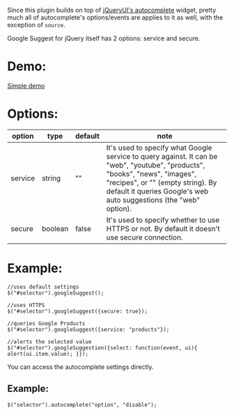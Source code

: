 Since this plugin builds on top of [jQueryUI's autocomplete](http://jqueryui.com/demos/autocomplete/) widget,
pretty much all of autocomplete's options/events are applies to it as well,
with the exception of `source`.

Google Suggest for jQuery itself has 2 options: service and secure.

Demo:
=====
[Simple demo](http://googlesuggest-jquery.googlecode.com/svn/trunk/demo.html)

Options:
========

| option  | type    | default | note
|---------|---------|---------|-----
| service | string  | ""      | It's used to specify what Google service to query against. It can be "web", "youtube", "products", "books", "news", "images", "recipes", or "" (empty string). By default it queries Google's web auto suggestions (the "web" option).
| secure  | boolean | false   | It's used to specify whether to use HTTPS or not. By default it doesn't use secure connection.

Example: 
========

    //uses default settings
    $("#selector").googleSuggest(); 

    //uses HTTPS
    $("#selector").googleSuggest({secure: true});

    //queries Google Products
    $("#selector").googleSuggest({service: "products"});

    //alerts the selected value
    $("#selector").googleSuggestion({select: function(event, ui){ alert(ui.item.value); }});

You can access the autocomplete settings directly.

Example:
--------

    $("selector").autocomplete("option", "disable");

